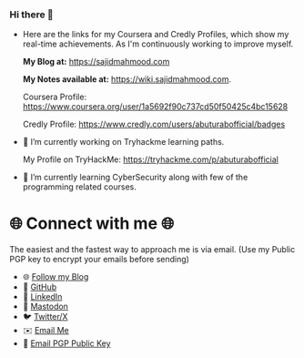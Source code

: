 ### Hi there 👋

- Here are the links for my Coursera and Credly Profiles, which show my real-time achievements. As I'm continuously working to improve myself.
  
   **My Blog at:** https://sajidmahmood.com

   **My Notes available at:** https://wiki.sajidmahmood.com.

    Coursera Profile: https://www.coursera.org/user/1a5692f90c737cd50f50425c4bc15628
    
    Credly Profile: https://www.credly.com/users/abuturabofficial/badges

- 🔭 I’m currently working on Tryhackme learning paths.
    
    My Profile on TryHackMe:
    https://tryhackme.com/p/abuturabofficial
    
- 🌱 I’m currently learning CyberSecurity along with few of the programming related courses.

# 🌐 **Connect with me** 🌐  

The easiest and the fastest way to approach me is via email. (Use my Public PGP key to encrypt your emails before sending)

- 🌐 [Follow my Blog](https://sajidmahmood.com)
- 🐙 [GitHub](https://github.com/abuturabofficial)
- 💼 [LinkedIn](https://linkedin.com/in/abuturabofficial)
- 🐘 [Mastodon](https://mastodon.social/@abuturab)
- 🐦 [Twitter/X](https://x.com/abuturabofcl)
- ✉️ [Email Me](mailto:cyberfrontofficial@proton.me)
- 🔑 [Email PGP Public Key](https://cyberfront.me/misc/publickey.asc)
